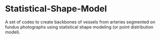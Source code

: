 # Statistical-Shape-Model
A set of codes to create backbones of vessels from arteries segmented on fundus photographs using statistical shape modeling (or point distribution model).
